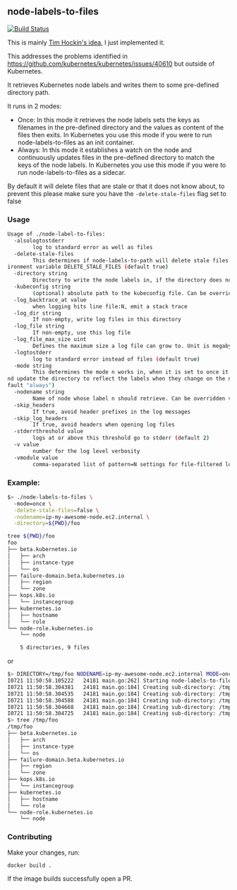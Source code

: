 ## node-labels-to-files

[![Build Status](https://api.travis-ci.org/bjhaid/node-labels-to-files.svg?branch=master)](https://travis-ci.org/bjhaid/node-labels-to-files)

This is mainly [Tim Hockin's
idea](https://docs.google.com/document/d/1fH64mEfZH597luup-ZBfBNkiTVjfoFYGEa-G1G_TM6A/edit#heading=h.1fewofmjczp2), I just implemented it.

This addresses the problems identified in
https://github.com/kubernetes/kubernetes/issues/40610 but outside of
Kubernetes.

It retrieves Kubernetes node labels and writes them to some pre-defined
directory path.

It runs in 2 modes:
- Once: In this mode it retrieves the node labels sets the keys as filenames
in the pre-defined directory and the values as content of the files then
exits. In Kubernetes you use this mode if you were to run node-labels-to-files
as an init container.
- Always: In this mode it establishes a watch on the node and continuously
updates files in the pre-defined directory to match the keys of the node
labels. In Kubernetes you use this mode if you were to run
node-labels-to-files as a sidecar.

By default it will delete files that are stale or that it does not know about,
to prevent this please make sure you have the `-delete-stale-files` flag set
to false

### Usage

```bash
Usage of ./node-label-to-files:
  -alsologtostderr
        log to standard error as well as files
  -delete-stale-files
        This determines if node-labels-to-path will delete stale files or files it is not aware of or keep them, by default it will delete them. Can be overriden via the env
ironment variable DELETE_STALE_FILES (default true)
  -directory string
        Directory to write the node labels in, if the directory does not exist node-labels-to-files will create it. Can be overridden via the environment variable DIRECTORY
  -kubeconfig string
        (optional) absolute path to the kubeconfig file. Can be overridden via the environment variable KUBECONFIG (default "/home/bjhaid/.kube/config")
  -log_backtrace_at value
        when logging hits line file:N, emit a stack trace
  -log_dir string
        If non-empty, write log files in this directory
  -log_file string
        If non-empty, use this log file
  -log_file_max_size uint
        Defines the maximum size a log file can grow to. Unit is megabytes. If the value is 0, the maximum file size is unlimited. (default 1800)
  -logtostderr
        log to standard error instead of files (default true)
  -mode string
        This determines the mode n works in, when it is set to once it retrieves the node labels and exits, if set to always it creates a watch on the node and will detect a
nd update the directory to reflect the labels when they change on the node. Acceptable options is either of always|onceCan be overriden via the environment variable MODE (de
fault "always")
  -nodename string
        Name of node whose label n should retrieve. Can be overridden via the environmentvariable NODENAME
  -skip_headers
        If true, avoid header prefixes in the log messages
  -skip_log_headers
        If true, avoid headers when opening log files
  -stderrthreshold value
        logs at or above this threshold go to stderr (default 2)
  -v value
        number for the log level verbosity
  -vmodule value
        comma-separated list of pattern=N settings for file-filtered logging
```

### Example:

```bash
$> ./node-labels-to-files \
  -mode=once \
  -delete-stale-files=false \
  -nodename=ip-my-awesome-node.ec2.internal \
  -directory=${PWD}/foo

tree ${PWD}/foo
foo
├── beta.kubernetes.io
│   ├── arch
│   ├── instance-type
│   └── os
├── failure-domain.beta.kubernetes.io
│   ├── region
│   └── zone
├── kops.k8s.io
│   └── instancegroup
├── kubernetes.io
│   ├── hostname
│   └── role
└── node-role.kubernetes.io
    └── node

    5 directories, 9 files
```

or

```bash
$> DIRECTORY=/tmp/foo NODENAME=ip-my-awesome-node.ec2.internal MODE=once ./node-label-to-files
I0721 11:50:58.105222   24181 main.go:262] Starting node-labels-to-files
I0721 11:50:58.304381   24181 main.go:184] Creating sub-directory: /tmp/foo/kops.k8s.io
I0721 11:50:58.304535   24181 main.go:184] Creating sub-directory: /tmp/foo/node-role.kubernetes.io
I0721 11:50:58.304588   24181 main.go:184] Creating sub-directory: /tmp/foo/failure-domain.beta.kubernetes.io
I0721 11:50:58.304668   24181 main.go:184] Creating sub-directory: /tmp/foo/beta.kubernetes.io
I0721 11:50:58.304725   24181 main.go:184] Creating sub-directory: /tmp/foo/kubernetes.io
$> tree /tmp/foo
/tmp/foo
├── beta.kubernetes.io
│   ├── arch
│   ├── instance-type
│   └── os
├── failure-domain.beta.kubernetes.io
│   ├── region
│   └── zone
├── kops.k8s.io
│   └── instancegroup
├── kubernetes.io
│   ├── hostname
│   └── role
└── node-role.kubernetes.io
    └── node
```

### Contributing

Make your changes, run:

```bash
docker build .
```

If the image builds successfully open a PR.
